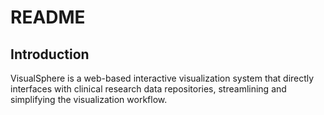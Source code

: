 # README

## Introduction
VisualSphere is a web-based interactive visualization system that directly interfaces with clinical research data repositories, streamlining and simplifying the visualization workflow.
